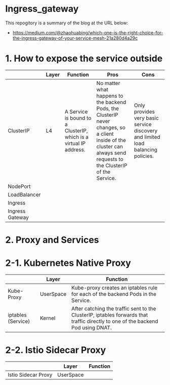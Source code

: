 # Ingress_gateway

This repogitory is a summary of the blog at the URL below:
- https://medium.com/@zhaohuabing/which-one-is-the-right-choice-for-the-ingress-gateway-of-your-service-mesh-21a280d4a29c

# 1. How to expose the service outside
|  | Layer | Function | Pros | Cons |
| --- | --- | --- | --- | --- |
| ClusterIP | L4 | A Service is bound to a ClusterIP, which is a virtual IP address. | No matter what happens to the backend Pods, the ClusterIP never changes, so a client inside of the cluster can always send requests to the ClusterIP of the Service. | Only provides very basic service discovery and limited load balancing policies. |
| NodePort |   |   |   |   |
| LoadBalancer |   |   |   |   |
| Ingress |   |   |   |   |
| Ingress Gateway |   |   |   |   |


# 2. Proxy and Services

# 2-1. Kubernetes Native Proxy
|  | Layer | Function |
| --- | --- | --- |
| Kube-Proxy | UserSpace | Kube-proxy creates an iptables rule for each of the backend Pods in the Service. |
| iptables (Service) | Kernel | After catching the traffic sent to the ClusterIP, iptables forwards that traffic directly to one of the backend Pod using DNAT. |

# 2-2. Istio Sidecar Proxy
|  | Layer | Function |
| --- | --- | --- |
| Istio Sidecar Proxy | UserSpace |
